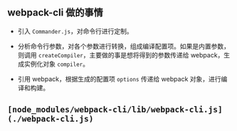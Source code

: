 ## webpack-cli 做的事情

- 引入 `Commander.js`，对命令行进行定制。

- 分析命令行参数，对各个参数进行转换，组成编译配置项。如果是内置参数，则调用 `createCompiler`，主要做的事是想将得到的参数传递给 webpack，生成实例化对象 `compiler`。

- 引用 webpack，根据生成的配置项 `options` 传递给 webpack 对象，进行编译和构建。

## `[node_modules/webpack-cli/lib/webpack-cli.js](./webpack-cli.js)`
